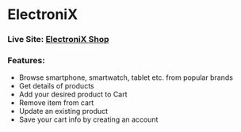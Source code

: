 # ElectroniX

### Live Site: [ElectroniX Shop](https://electronix-client.web.app/)

### Features:

- Browse smartphone, smartwatch, tablet etc. from popular brands
- Get details of products
- Add your desired product to Cart
- Remove item from cart
- Update an existing product
- Save your cart info by creating an account